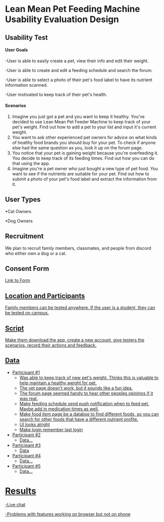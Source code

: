 # Lean Mean Pet Feeding Machine Usability Evaluation Design
## Usability Test
#### User Goals
  -User is able to easily create a pet, view their info and edit their weight.
  
  -User is able to create and edit a feeding schedule and search the forum.
  
  -User is able to select a photo of their pet's food label to have its nutrient information scanned.

  -User motivated to keep track of their pet's health.

#### Scenarios
 1. Imagine you just got a pet and you want to keep it healthy. You've decided to use Lean Mean Pet Feeder Machine to keep track of your pet's weight. Find out how to add a pet to your list and input it's current weight.
 2. You want to ask other experienced pet owners for advice on what kinds of healthy food brands you should buy for your pet. To check if anyone else had the same question as you, look it up on the forum page.
 3. You notice that your pet is gaining weight because you're overfeeding it. You decide to keep track of its feeding times. Find out how you can do that using the app.
 4. Imagine you're a pet owner who just bought a new type of pet food. You want to see if the nutrients are suitable for your pet. Find out how to submit a photo of your pet's food label and extract the information from it.

## User Types
  •Cat Owners

  •Dog Owners 

## Recruitment
We plan to recruit family members, classmates, and people from discord who either own a dog or a cat.

## Consent Form
<a href="https://docs.google.com/document/d/1DPY_STlWvWqsiC2z6-3xnyx54cwUNanE2D_dJVf2jPI/edit">Link to Form

## Location and Participants 

Family members can be tested anywhere. If the user is a student, they can be tested on campus.

## Script
Make them download the app, create a new account, give testers the scenarios, record their actions and feedback.

## Data
* Participant #1
    * Was able to keep track of new pet's weight. Thinks this is valuable to help maintain a healthy weight for pet.
    * The vet page doesn't work, but it sounds like a fun idea.
    * The forum page seemed handy to hear other peoples opininos if it was real.
    * Make feeding schedule send push notification when to feed pet. Maybe add in medication times as well.
    * Make food item page be a databse to find different foods, so you can search for other foods that have a different nutrient profile.
    * UI looks alright
    * Make login remember last login
* Participant #2
    * Data...
* Participant #3
    * Data
* Participant #4
    * Data...
* Participant #5
    * Data...
        
# Results
-Live chat 

-Problems with features working on browser but not on phone
